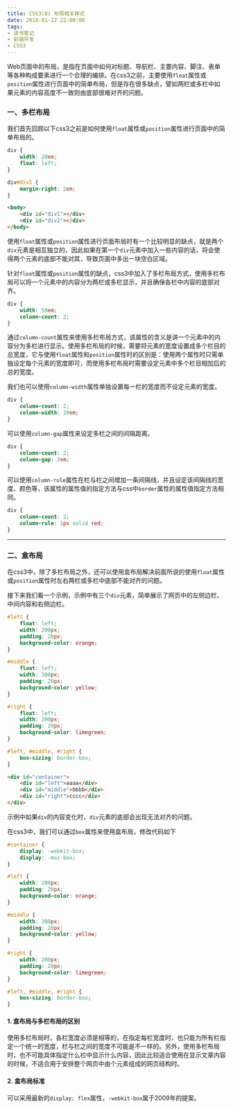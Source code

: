 ```yaml
---
title: CSS3(8) 布局相关样式
date: 2018-01-22 22:00:00
tags:
- 读书笔记
- 前端开发
- CSS3
---
```


Web页面中的布局，是指在页面中如何对标题、导航栏、主要内容、脚注、表单等各种构成要素进行一个合理的编排。在css3之前，主要使用`float`属性或`position`属性进行页面中的简单布局，但是存在很多缺点，譬如两栏或多栏中如果元素的内容高度不一致则由底部很难对齐的问题。

<!-- More -->

### 一、多栏布局

我们首先回顾以下css3之前是如何使用`float`属性或`position`属性进行页面中的简单布局的。

```css
div {
    width: 20em;
    float: left;
}

div#div1 {
    margin-right: 2em;
}
```

```html
<body>
    <div id="div1"></div>
    <div id="div2"></div>
</body>
```

使用`float`属性或`position`属性进行页面布局时有一个比较明显的缺点，就是两个`div`元素是相互独立的，因此如果在第一个`div`元素中加入一些内容的话，将会使得两个元素的底部不能对其，导致页面中多出一块空白区域。

针对`float`属性或`position`属性的缺点，css3中加入了多栏布局方式，使用多栏布局可以将一个元素中的内容分为两栏或多栏显示，并且确保各栏中内容的底部对齐。

```css
div {
    width: 50em;
    column-count: 2; 
}
```

通过`column-count`属性来使用多栏布局方式，该属性的含义是讲一个元素中的内容分为多栏进行显示。使用多栏布局的时候，需要将元素的宽度设置成多个栏目的总宽度，它与使用`float`属性和`position`属性时的区别是：使用两个属性时只需单独设定每个元素的宽度即可，而使用多栏布局时需要设定元素中多个栏目相加后的总的宽度。

我们也可以使用`column-width`属性单独设置每一栏的宽度而不设定元素的宽度。

```css
div {
    column-count: 2;
    column-width: 20em;
}
```

可以使用`column-gap`属性来设定多栏之间的间隔距离。

```css
div {
    column-count: 2;
    column-gap: 2em;
}
```

可以使用`column-rule`属性在栏与栏之间增加一条间隔线，并且设定该间隔线的宽度、颜色等，该属性的属性值的指定方法与css中`border`属性的属性值指定方法相同。

```css
div {
    column-count: 2;
    column-rule: 1px solid red;
}
```

---

### 二、盒布局

在css3中，除了多栏布局之外，还可以使用盒布局解决前面所说的使用`float`属性或`position`属性时左右两栏或多栏中底部不能对齐的问题。

接下来我们看一个示例，示例中有三个`div`元素，简单展示了网页中的左侧边栏、中间内容和右侧边栏。

```css
#left {
    float: left;
    width: 200px;
    padding: 20px;
    background-color: orange;
}

#middle {
    float: left;
    width: 300px;
    padding: 20px;
    background-color: yellow;
}

#right {
    float: left;
    width: 200px;
    padding: 20px;
    background-color: limegreen;
}

#left, #middle, #right {
    box-sizing: border-box;
}
```

```html
<div id="container">
    <div id="left">aaaa</div>
    <div id="middle">bbbb</div>
    <div id="right">cccc</div>
</div>
```

示例中如果`div`的内容变化时，`div`元素的底部会出现无法对齐的问题。

在css3中，我们可以通过`box`属性来使用盒布局，修改代码如下

```css
#container {
    display: -webkit-box;
    display: -moz-box;
}

#left {
    width: 200px;
    padding: 20px;
    background-color: orange;
}

#middle {
    width: 300px;
    padding: 20px;
    background-color: yellow;
}

#right {
    width: 200px;
    padding: 20px;
    background-color: limegreen;
}

#left, #middle, #right {
    box-sizing: border-box;
}
```

#### 1. 盒布局与多栏布局的区别

使用多栏布局时，各栏宽度必须是相等的，在指定每栏宽度时，也只能为所有栏指定一个统一的宽度，栏与栏之间的宽度不可能是不一样的。另外，使用多栏布局时，也不可能具体指定什么栏中显示什么内容，因此比较适合使用在显示文章内容的时候，不适合用于安排整个网页中由个元素组成的网页结构时。


#### 2. 盒布局标准

可以采用最新的`display: flex`属性，`-webkit-box`属于2009年的提案。
